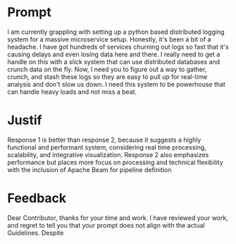 # Prompt

I am currently grappling with setting up a python based distributed logging system for a massive microservice setup. Honestly, it's been a bit of a headache. I have got hundreds of services churning out logs so fast that it's causing delays and even losing data here and there. I really need to get a handle on this with a slick system that can use distributed databases and crunch data on the fly. Now, I need you to figure out a way to gather, crunch, and stash these logs so they are easy to pull up for real-time analysis and  don't slow us down. I need this system to be powerhouse that can handle heavy loads and not miss a beat.

# Justif
Response 1 is better than response 2, because it suggests a highly functional and performant system, considering real time processing, scalability, and integrative visualization. Response 2 also emphasizes performance but places more focus on processing and technical flexibility with the inclusion of Apache Beam for pipeline definition

# Feedback
Dear Contributor, thanks for your time and work. I have reviewed your work, and regret to tell you that your prompt does not align with the actual Guidelines.
Despite 